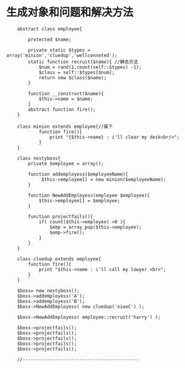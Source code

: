 # 生成对象和问题和解决方法

        abstract class employee{
        	 
        	protected $name;
>        	
        	private static $types = array('minion','cluedup','wellconneted');
        	static function recruit($name){ //静态方法
        		$num = rand(1,count(self::$types) -1);
        		$class = self::$types[$num];
        		return new $class($name);
        	}
>       
        	function __construct($name){
        		$this->name = $name; 
        	}
        	abstract function fire();
        }
        
        class minion extends employee{//属下
        		function fire(){
        			print "{$this->name} : i'll clear my desk<br/>";
        		}
        }
        
        class nestyboss{
        	private $employee = array();
        
        	function addemployess($employeeName){
        		 $this->employee[] = new minion($employeeName);
        	}
>        
        	function NewAddEmployess(employee $employee){
        		$this->employee[] = $employee;
        	} 
        
        	function projectfails(){
        		if( count($this->employee) >0 ){
        			$emp = array_pop($this->employee);
        			$emp->fire();
        		}
        	}
        }
>

        class cluedup extends employee{
        	function fire(){
        		print "$this->name : i'll call my lowyer <br>";
        	}
        }
        
        $boss= new nestyboss();
        $boss->addemployess('A');
        $boss->addemployess('B');
        $boss->NewAddEmployess( new cluedup('xiaoC') );
        
        $boss->NewAddEmployess( employee::recruit('harry') );
        
        $boss->projectfails();
        $boss->projectfails();
        $boss->projectfails();
        $boss->projectfails();
        $boss->projectfails();
        
        //-------------------------------------------
       
